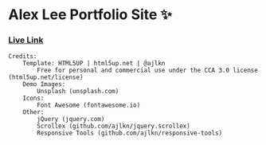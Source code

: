 # Alex Lee Portfolio Site :sparkles:
### [Live Link](https://www.alexjihaelee.com/) 

```
Credits:
	Template: HTML5UP | html5up.net | @ajlkn
		Free for personal and commercial use under the CCA 3.0 license (html5up.net/license)
	Demo Images:
		Unsplash (unsplash.com)
	Icons:
		Font Awesome (fontawesome.io)
	Other:
		jQuery (jquery.com)
		Scrollex (github.com/ajlkn/jquery.scrollex)
		Responsive Tools (github.com/ajlkn/responsive-tools)
```
